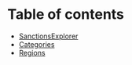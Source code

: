 # Table of contents

* [SanctionsExplorer](README.md)
* [Categories](categories.md)
* [Regions](regions.md)